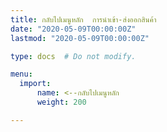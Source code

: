 ```yaml
---
title: กลับไปเมนูหลัก  การนำเข้า-ส่งออกสินค้า
date: "2020-05-09T00:00:00Z"
lastmod: "2020-05-09T00:00:00Z"

type: docs  # Do not modify.

menu:
  import:
      name: <--กลับไปเมนูหลัก
      weight: 200

---
```


<script>
   var files = '/KM/customs/customs/import-export/index.html'
   //document.location = files
   location.replace(files)
  </script>
